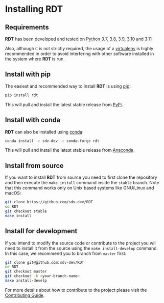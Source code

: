 # Installing RDT

## Requirements

**RDT** has been developed and tested on
[Python 3.7, 3.8, 3.9, 3.10 and 3.11](https://www.python.org/downloads/)

Also, although it is not strictly required, the usage of a [virtualenv](
https://virtualenv.pypa.io/en/latest/) is highly recommended in order to avoid
interfering with other software installed in the system where **RDT** is run.

## Install with pip

The easiest and recommended way to install **RDT** is using [pip](
https://pip.pypa.io/en/stable/):

```bash
pip install rdt
```

This will pull and install the latest stable release from [PyPi](https://pypi.org/).

## Install with conda

**RDT** can also be installed using [conda](https://docs.conda.io/en/latest/):

```bash
conda install -c sdv-dev -c conda-forge rdt
```

This will pull and install the latest stable release from [Anaconda](https://anaconda.org/).

## Install from source

If you want to install **RDT** from source you need to first clone the repository
and then execute the `make install` command inside the `stable` branch. Note that this
command works only on Unix based systems like GNU/Linux and macOS:

```bash
git clone https://github.com/sdv-dev/RDT
cd RDT
git checkout stable
make install
```

## Install for development

If you intend to modify the source code or contribute to the project you will need to
install it from the source using the `make install-develop` command. In this case, we
recommend you to branch from `master` first:

```bash
git clone git@github.com:sdv-dev/RDT
cd RDT
git checkout master
git checkout -b <your-branch-name>
make install-develp
```

For more details about how to contribute to the project please visit the [Contributing Guide](
CONTRIBUTING.rst).
